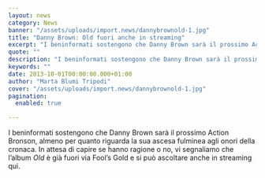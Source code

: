 ```yaml
---
layout: news
category: News
banner: "/assets/uploads/import.news/dannybrownold-1.jpg"
title: "Danny Brown: Old fuori anche in streaming"
excerpt: "I beninformati sostengono che Danny Brown sarà il prossimo Action Bronson, almeno per quanto riguarda la sua ascesa fulminea agli onori della cronaca. In attesa di capire se hanno ragione o no, vi segnaliamo che l’album Old è già fuori via Fool’s Gold e si può ascoltare anche in streaming qui.  "
quote: ""
description: "I beninformati sostengono che Danny Brown sarà il prossimo Action Bronson, almeno per quanto riguarda la sua ascesa fulminea agli onori della cronaca. In attesa di capire se hanno ragione o no, vi segnaliamo che l’album Old è già fuori via Fool’s Gold e si può ascoltare anche in streaming qui.  "
keywords: ""
date: 2013-10-01T00:00:00.000+01:00
author: "Marta Blumi Tripodi"
cover: "/assets/uploads/import.news/dannybrownold-1.jpg"
pagination:
  enabled: true

---
```


I beninformati sostengono che Danny Brown sarà il prossimo Action Bronson, almeno per quanto riguarda la sua ascesa fulminea agli onori della cronaca. In attesa di capire se hanno ragione o no, vi segnaliamo che l’album _Old_ è già fuori via Fool’s Gold e si può ascoltare anche in streaming qui.

  